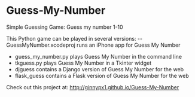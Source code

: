 # Guess-My-Number

Simple Guessing Game: Guess my number 1-10

This Python game can be played in several versions:
  -- GuessMyNumber.xcodeproj runs an iPhone app for Guess My Number
  - guess_my_number.py plays Guess My Number in the command line
  - tkguess.py plays Guess My Number in a Tkinter widget
  - djguess contains a Django version of Guess My Number for the web
  - flask_guess contains a Flask version of Guess My Number for the web

Check out this project at: http://ginnypx1.github.io/Guess-My-Number